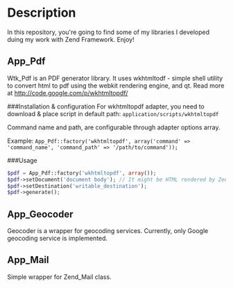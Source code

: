 Description
===

In this repository, you're going to find some of my libraries I developed duing my work with Zend Framework. Enjoy!

App_Pdf
---
Wtk_Pdf is an PDF generator library. It uses wkhtmltodf - simple shell utility to convert html to pdf using 
the webkit rendering engine, and qt. Read more at http://code.google.com/p/wkhtmltopdf/

###Installation & configuration
For wkhtmltopdf adapter, you need to download & place script in default path: ```application/scripts/wkhtmltopdf```

Command name and path, are configurable through adapter options array.

Example:
```App_Pdf::factory('wkhtmltopdf', array('command' => 'command_name', 'command_path' => '/path/to/command'));```

###Usage
```php
$pdf = App_Pdf::factory('wkhtmltopdf', array());
$pdf->setDocument('document body'); // It might be HTML rendered by Zend_View & Zend_Layout
$pdf->setDestination('writable_destination');
$pdf->generate();
```


App_Geocoder
---
Geocoder is a wrapper for geocoding services. Currently, only Google geocoding service is implemented.


App_Mail
---
Simple wrapper for Zend_Mail class. 


